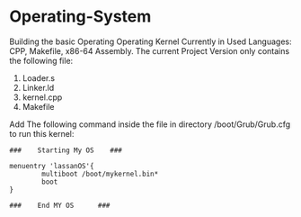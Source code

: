 # Operating-System
Building the basic Operating Operating Kernel
Currently in Used Languages: CPP, Makefile, x86-64 Assembly.
The current Project Version only contains the following file:
1. Loader.s
2. Linker.ld
3. kernel.cpp
4. Makefile

Add The following command inside the file in directory /boot/Grub/Grub.cfg to run this kernel:

```
###    Starting My OS    ###

menuentry 'lassanOS'{
        multiboot /boot/mykernel.bin*
        boot
}

###    End MY OS      ###
```
